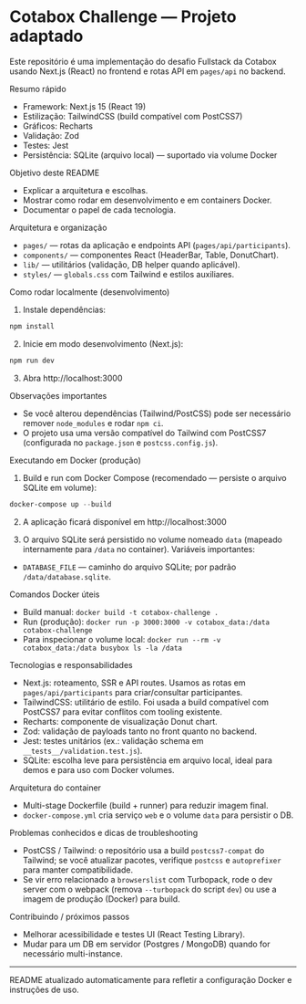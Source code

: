 # Cotabox Challenge — Projeto adaptado

Este repositório é uma implementação do desafio Fullstack da Cotabox usando Next.js (React) no frontend e rotas API em `pages/api` no backend.

Resumo rápido
- Framework: Next.js 15 (React 19)
- Estilização: TailwindCSS (build compatível com PostCSS7)
- Gráficos: Recharts
- Validação: Zod
- Testes: Jest
- Persistência: SQLite (arquivo local) — suportado via volume Docker

Objetivo deste README
- Explicar a arquitetura e escolhas.
- Mostrar como rodar em desenvolvimento e em containers Docker.
- Documentar o papel de cada tecnologia.

Arquitetura e organização
- `pages/` — rotas da aplicação e endpoints API (`pages/api/participants`).
- `components/` — componentes React (HeaderBar, Table, DonutChart).
- `lib/` — utilitários (validação, DB helper quando aplicável).
- `styles/` — `globals.css` com Tailwind e estilos auxiliares.

Como rodar localmente (desenvolvimento)
1. Instale dependências:

```powershell
npm install
```

2. Inicie em modo desenvolvimento (Next.js):

```powershell
npm run dev
```

3. Abra http://localhost:3000

Observações importantes
- Se você alterou dependências (Tailwind/PostCSS) pode ser necessário remover `node_modules` e rodar `npm ci`.
- O projeto usa uma versão compatível do Tailwind com PostCSS7 (configurada no `package.json` e `postcss.config.js`).

Executando em Docker (produção)
1. Build e run com Docker Compose (recomendado — persiste o arquivo SQLite em volume):

```powershell
docker-compose up --build
```

2. A aplicação ficará disponível em http://localhost:3000

3. O arquivo SQLite será persistido no volume nomeado `data` (mapeado internamente para `/data` no container). Variáveis importantes:

- `DATABASE_FILE` — caminho do arquivo SQLite; por padrão ` /data/database.sqlite`.

Comandos Docker úteis
- Build manual: `docker build -t cotabox-challenge .`
- Run (produção): `docker run -p 3000:3000 -v cotabox_data:/data cotabox-challenge`
- Para inspecionar o volume local: `docker run --rm -v cotabox_data:/data busybox ls -la /data`

Tecnologias e responsabilidades
- Next.js: roteamento, SSR e API routes. Usamos as rotas em `pages/api/participants` para criar/consultar participantes.
- TailwindCSS: utilitário de estilo. Foi usada a build compatível com PostCSS7 para evitar conflitos com tooling existente.
- Recharts: componente de visualização Donut chart.
- Zod: validação de payloads tanto no front quanto no backend.
- Jest: testes unitários (ex.: validação schema em `__tests__/validation.test.js`).
- SQLite: escolha leve para persistência em arquivo local, ideal para demos e para uso com Docker volumes.

Arquitetura do container
- Multi-stage Dockerfile (build + runner) para reduzir imagem final.
- `docker-compose.yml` cria serviço `web` e o volume `data` para persistir o DB.

Problemas conhecidos e dicas de troubleshooting
- PostCSS / Tailwind: o repositório usa a build `postcss7-compat` do Tailwind; se você atualizar pacotes, verifique `postcss` e `autoprefixer` para manter compatibilidade.
- Se vir erro relacionado a `browserslist` com Turbopack, rode o dev server com o webpack (remova `--turbopack` do script `dev`) ou use a imagem de produção (Docker) para build.

Contribuindo / próximos passos
- Melhorar acessibilidade e testes UI (React Testing Library).
- Mudar para um DB em servidor (Postgres / MongoDB) quando for necessário multi-instance.

---
README atualizado automaticamente para refletir a configuração Docker e instruções de uso.
